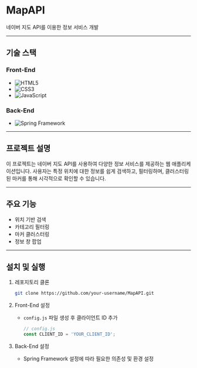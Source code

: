 # MapAPI

네이버 지도 API를 이용한 정보 서비스 개발 

---

## 기술 스택

### Front-End
- ![HTML5](https://img.shields.io/badge/HTML5-E34F26?style=for-the-badge&logo=html5&logoColor=white)
- ![CSS3](https://img.shields.io/badge/CSS3-1572B6?style=for-the-badge&logo=css3&logoColor=white)
- ![JavaScript](https://img.shields.io/badge/JavaScript-F7DF1E?style=for-the-badge&logo=javascript&logoColor=black)

### Back-End
- ![Spring Framework](https://img.shields.io/badge/Spring-6DB33F?style=for-the-badge&logo=spring&logoColor=white)

---

## 프로젝트 설명

이 프로젝트는 네이버 지도 API를 사용하여 다양한 정보 서비스를 제공하는 웹 애플리케이션입니다. 사용자는 특정 위치에 대한 정보를 쉽게 검색하고, 필터링하며, 클러스터링된 마커를 통해 시각적으로 확인할 수 있습니다.

---

## 주요 기능

- 위치 기반 검색
- 카테고리 필터링
- 마커 클러스터링
- 정보 창 팝업

---

## 설치 및 실행

1. 레포지토리 클론

    ```bash
    git clone https://github.com/your-username/MapAPI.git
    ```

2. Front-End 설정

    - `config.js` 파일 생성 후 클라이언트 ID 추가

        ```javascript
        // config.js
        const CLIENT_ID = 'YOUR_CLIENT_ID';
        ```

3. Back-End 설정

    - Spring Framework 설정에 따라 필요한 의존성 및 환경 설정
